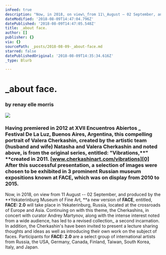 ```yaml
---
inFeed: true
description: "Now, in 2018, on view\_from 11\_August – 02 September, and produced by the\_Yekaterinburg Museum of Fine Art,\_a new version of\_FACE, entitled,\_FACE: 2.0\_will take\_place in Yekaterinburg, Russia,\_located at the crossroads of Europe and Asia.\_Continuing on with this theme, the Cherkashins, in concert with curator\_Andrey\_Martynov, along with\_the intense\_interest noted\_from a wide audience, has led to a revised collection_ a second incarnation. In addition, the Cherkashin’s have been invited to present a lecture sharing thoughts and ideas as well as introducing their own work on the subject\_of faces.\_Participants for\_FACE: 2.0\_are a select group of international artists from Russia, the USA, Germany, Canada, Finland,\_Taiwan, South Korea, Italy, and Japan."
dateModified: '2018-08-09T14:47:04.796Z'
datePublished: '2018-08-09T14:47:05.548Z'
title: _about face.
author: []
publisher: {}
via: {}
sourcePath: _posts/2018-08-09-_about-face.md
starred: false
datePublishedOriginal: '2018-08-09T14:35:34.616Z'
_type: Blurb

---
```

# **\_about face.**

### by renay elle morris
![](https://the-grid-user-content.s3-us-west-2.amazonaws.com/e8be9b9d-7dde-4d09-ad1f-5ab3aee2ee9b.jpg)

### Having premiered in 2012 at **XVII Encuentros Abiertos \_ Festival De La Luz**, Buenos Aires, Argentina, this compelling portrait of Valera Cherkashin, created by the artistic team (husband and wife) Natasha and Valera Cherkashin and noted above, is from the original series, entitled: **"Vibrations**,**" **created in 2011\. [www.cherkashinart.com/vibrations][0] After this successful presentation, a selection of images were chosen to be exhibited in 3 prominent Russian museum expositions known at **FACE**, which was on display from 2010 to 2015\.

Now, in 2018, on view from 11 August -- 02 September, and produced by the **Yekaterinburg Museum of Fine Art, **a new version of **FACE**, entitled, **FACE: 2.0** will take place in Yekaterinburg, Russia, located at the crossroads of Europe and Asia. Continuing on with this theme, the Cherkashins, in concert with curator Andrey Martynov, along with the intense interest noted from a wide audience, has led to a revised collection\_ a second incarnation. In addition, the Cherkashin's have been invited to present a lecture sharing thoughts and ideas as well as introducing their own work on the subject of faces. Participants for **FACE: 2.0** are a select group of international artists from Russia, the USA, Germany, Canada, Finland, Taiwan, South Korea, Italy, and Japan.

  
  


[0]: https://www.cherkashinart.com/vibrations